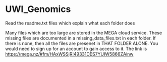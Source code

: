 # UWI_Genomics

Read the readme.txt files which explain what each folder does

Many files which are too large are stored in the MEGA cloud service. These missing files are documented in a missing_data_files.txt in each folder. If there is none, then all the files are presenet in THAT FOLDER ALONE. You would need to sign up for an account to gain access to it. The link is https://mega.nz/#fm/HAxWSSjR!49331DES7YUIW5866ZAinw

